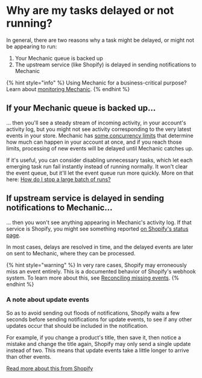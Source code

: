 # Why are my tasks delayed or not running?

In general, there are two reasons why a task might be delayed, or might not be appearing to run:

1. Your Mechanic queue is backed up
2. The upstream service (like Shopify) is delayed in sending notifications to Mechanic

{% hint style="info" %}
Using Mechanic for a business-critical purpose? Learn about [monitoring Mechanic](../techniques/monitoring.md).
{% endhint %}

## If your Mechanic queue is backed up...

... then you'll see a steady stream of incoming activity, in your account's activity log, but you might not see activity corresponding to the very latest events in your store. Mechanic has [some concurrency limits](../core/runs/concurrency.md) that determine how much can happen in your account at once, and if you reach those limits, processing of new events will be delayed until Mechanic catches up.

If it's useful, you can consider disabling unnecessary tasks, which let each emerging task run fail instantly instead of running normally. It won't clear the event queue, but it'll let the event queue run more quickly. More on that here: [How do I stop a large batch of runs?](how-do-i-stop-a-large-batch-of-runs.md)

## If upstream service is delayed in sending notifications to Mechanic...

... then you won't see anything appearing in Mechanic's activity log. If that service is Shopify, you might see something reported [on Shopify's status page](https://www.shopifystatus.com/).

In most cases, delays are resolved in time, and the delayed events are later on sent to Mechanic, where they can be processed.

{% hint style="warning" %}
In very rare cases, Shopify may erroneously miss an event entirely. This is a documented behavior of Shopify's webhook system. To learn more about this, see [Reconciling missing events](../core/shopify/events/reconciling-missing-events.md).
{% endhint %}

### A note about update events

So as to avoid sending out floods of notifications, Shopify waits a few seconds before sending notifications for update events, to see if any other updates occur that should be included in the notification.

For example, if you change a product's title, then save it, then notice a mistake and change the title again, Shopify may only send a single update instead of two. This means that update events take a little longer to arrive than other events.

[Read more about this from Shopify](https://community.shopify.com/c/API-Announcements/Upcoming-improvements-to-Webhooks/m-p/398576)
